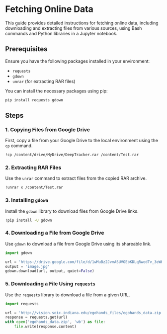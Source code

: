 # Fetching Online Data

This guide provides detailed instructions for fetching online data, including downloading and extracting files from various sources, using Bash commands and Python libraries in a Jupyter notebook.

## Prerequisites

Ensure you have the following packages installed in your environment:
- `requests`
- `gdown`
- `unrar` (for extracting RAR files)

You can install the necessary packages using pip:
```bash
pip install requests gdown
```

## Steps

### 1. Copying Files from Google Drive

First, copy a file from your Google Drive to the local environment using the `cp` command.

```bash
!cp /content/drive/MyDrive/DeepTracker.rar /content/Test.rar
```

### 2. Extracting RAR Files

Use the `unrar` command to extract files from the copied RAR archive.

```bash
!unrar x /content/Test.rar
```

### 3. Installing `gdown`

Install the `gdown` library to download files from Google Drive links.

```bash
!pip install -U gdown
```

### 4. Downloading a File from Google Drive

Use `gdown` to download a file from Google Drive using its shareable link.

```python
import gdown

url = 'https://drive.google.com/file/d/1wMuBz2JvmASUVOEbKDLqRwedTv_3eWHo/view?usp=sharing'
output = 'image.jpg'
gdown.download(url, output, quiet=False)
```

### 5. Downloading a File Using `requests`

Use the `requests` library to download a file from a given URL.

```python
import requests

url = 'http://vision.soic.indiana.edu/egohands_files/egohands_data.zip'
response = requests.get(url)
with open('egohands_data.zip', 'wb') as file:
    file.write(response.content)
```
